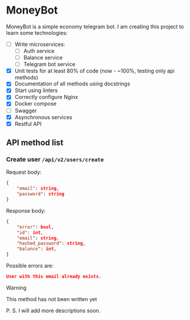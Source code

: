 # MoneyBot

MoneyBot is a simple economy telegram bot. I am creating this project to learn some technologies:

- [ ] Write microservices:
  - [ ] Auth service
  - [ ] Balance service
  - [ ] Telegram bot service
- [X] Unit tests for at least 80% of code (now - ~100%, testing only api methods)
- [X] Documentation of all methods using docstrings
- [X] Start using linters
- [X] Correctly configure Nginx
- [X] Docker compose
- [ ] Swagger
- [X] Asynchronous services
- [X] Restful API
  
## API method list

### Create user `/api/v2/users/create`

Request body:

```json
{
    "email": string,
    "password": string
}
```

Response body:

```json
{
    "error": bool,
    "id": int,
    "email": string,
    "hashed_password": string,
    "balance": int,
}
```

Possible errors are:

```json
User with this email already exists.

```

> [!WARNING]
> This method has not been written yet

P. S. I will add more descriptions soon.
